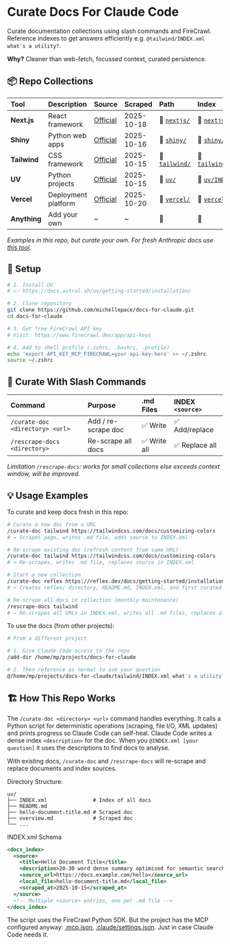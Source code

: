 # Curate Docs For Claude Code

Curate documentation collections using slash commands and FireCrawl. Reference indexes to get answers efficiently e.g. `@tailwind/INDEX.xml what's a utility?`.

**Why?** Cleaner than web-fetch, focussed context, curated persistence.

## 📦 Repo Collections

| Tool | Description | Source | Scraped | Path | Index |
|:-----|:------------|:-------|:--------|:-----|:------|
| **Next.js** | React framework | [Official](https://nextjs.org) | 2025-10-18 | 📁 [`nextjs/`](nextjs/) | 📄 [`nextjs/INDEX.xml`](nextjs/INDEX.xml) |
| **Shiny** | Python web apps | [Official](https://shiny.posit.co/py/) | 2025-10-16 | 📁 [`shiny/`](shiny/) | 📄 [`shiny/INDEX.xml`](shiny/INDEX.xml) |
| **Tailwind** | CSS framework | [Official](https://tailwindcss.com/docs/) | 2025-10-15 | 📁 [`tailwind/`](tailwind/) | 📄 [`tailwind/INDEX.xml`](tailwind/INDEX.xml) |
| **UV** | Python projects | [Official](https://docs.astral.sh/uv/) | 2025-10-15 | 📁 [`uv/`](uv/) | 📄 [`uv/INDEX.xml`](uv/INDEX.xml) |
| **Vercel** | Deployment platform | [Official](https://vercel.com) | 2025-10-20 | 📁 [`vercel/`](vercel/) | 📄 [`vercel/INDEX.xml`](vercel/INDEX.xml) |
| **Anything** | Add your own | ~ | ~ | 📁 | 📄 |

*Examples in this repo, but curate your own. For fresh Anthropic docs use [this tool](https://github.com/ericbuess/claude-code-docs).*

## 🚀 Setup

```bash
# 1. Install UV
# 👉 https://docs.astral.sh/uv/getting-started/installation/

# 2. Clone repository
git clone https://github.com/michellepace/docs-for-claude.git
cd docs-for-claude

# 3. Get free FireCrawl API key
# Visit: https://www.firecrawl.dev/app/api-keys

# 4. Add to shell profile (.zshrc, .bashrc, .profile)
echo 'export API_KEY_MCP_FIRECRAWL=your-api-key-here' >> ~/.zshrc
source ~/.zshrc
```

## 📖 Curate With Slash Commands

| Command | Purpose | .md Files | INDEX `<source>` |
|:--------|:--------|:----------|:----------|
| `/curate-doc <directory> <url>` | Add / re-scrape doc | ✅ Write | ✅ Add/replace |
| `/rescrape-docs <directory>` | Re-scrape all docs | ✅ Write all | ✅ Replace all |

*Limitation `/rescrape-docs`: works for small collections else exceeds context window, will be improved.*

## 💡 Usage Examples

To curate and keep docs fresh in this repo:

```bash
# Curate a new doc from a URL
/curate-doc tailwind https://tailwindcss.com/docs/customizing-colors
# → Scrapes page, writes .md file, adds source to INDEX.xml

# Re-scrape existing doc (refresh content from same URL)
/curate-doc tailwind https://tailwindcss.com/docs/customizing-colors
# → Re-scrapes, writes .md file, replaces source in INDEX.xml

# Start a new collection
/curate-doc reflex https://reflex.dev/docs/getting-started/installation
# → Creates reflex/ directory, README.md, INDEX.xml, and first curated doc

# Re-scrape all docs in collection (monthly maintenance)
/rescrape-docs tailwind
# → Re-scrapes all URLs in INDEX.xml, writes all .md files, replaces all sources
```

To use the docs (from other projects):

```bash
# From a different project

# 1. Give Claude Code access to the repo
/add-dir /home/mp/projects/docs-for-claude

# 2. Then reference as normal to ask your question
@/home/mp/projects/docs-for-claude/tailwind/INDEX.xml what's a utility?
```

## 🏗️ How This Repo Works

The `/curate-doc <directory> <url>` command handles everything. It calls a Python script for deterministic operations (scraping, file I/O, XML updates) and prints progress so Claude Code can self-heal. Claude Code writes a dense index `<description>` for the doc. When you `@INDEX.xml [your question]` it uses the descriptions to find docs to analyse.

With existing docs, `/curate-doc` and `/rescrape-docs` will re-scrape and replace documents and index sources.

Directory Structure:

```text
uv/
├── INDEX.xml               # Index of all docs
├── README.md
├── hello-document-title.md # Scraped doc
├── overview.md             # Scraped doc
└── ...
```

INDEX.xml Schema

```xml
<docs_index>
  <source>
    <title>Hello Document Title</title>
    <description>20-30 word dense summary optimised for semantic search...</description>
    <source_url>https://docs.example.com/hello</source_url>
    <local_file>hello-document-title.md</local_file>
    <scraped_at>2025-10-15</scraped_at>
  </source>
  <!-- Multiple <source> entries, one per .md file -->
</docs_index>
```

The script uses the FireCrawl Python SDK. But the project has the MCP configured anyway: [.mcp.json](.mcp.json), [.claude/settings.json](.claude/settings.json). Just in case Claude Code needs it.
